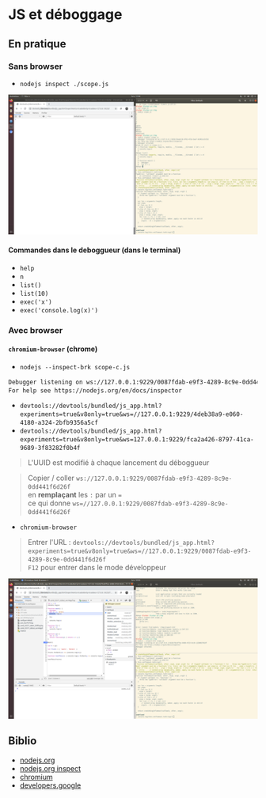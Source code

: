# JS et déboggage

## En pratique

### Sans browser

- `nodejs inspect ./scope.js`

![doali nodejs inspect](img/nodejs_inspect_sourcejs.png)

#### Commandes dans le deboggueur (dans le terminal)

- `help`
- `n`
- `list()`
- `list(10)`
- `exec('x')`
- `exec('console.log(x)')`

### Avec browser

#### `chromium-browser` (chrome)

- `nodejs --inspect-brk scope-c.js`

```bash
Debugger listening on ws://127.0.0.1:9229/0087fdab-e9f3-4289-8c9e-0dd441f6d26f
For help see https://nodejs.org/en/docs/inspector
```

- `devtools://devtools/bundled/js_app.html?experiments=true&v8only=true&ws=//127.0.0.1:9229/4deb38a9-e060-4180-a324-2bfb9356a5cf`
- `devtools://devtools/bundled/js_app.html?experiments=true&v8only=true&ws=127.0.0.1:9229/fca2a426-8797-41ca-9689-3f83282f0b4f`

> L'UUID est modifié à chaque lancement du déboggueur

> Copier / coller `ws://127.0.0.1:9229/0087fdab-e9f3-4289-8c9e-0dd441f6d26f` \
> en **remplaçant** les `:` par un `=` \
> ce qui donne `ws=//127.0.0.1:9229/0087fdab-e9f3-4289-8c9e-0dd441f6d26f`

- `chromium-browser`

> Entrer l'URL : `devtools://devtools/bundled/js_app.html?experiments=true&v8only=true&ws=//127.0.0.1:9229/0087fdab-e9f3-4289-8c9e-0dd441f6d26f` \
> `F12` pour entrer dans le mode développeur

![doali nodejs inspect-brk](img/chromium-bind-inspect-brk.png)

## Biblio

- [nodejs.org](https://nodejs.org/api/debugger.html)
- [nodejs.org inspect](https://nodejs.org/en/docs/guides/debugging-getting-started/)
- [chromium](https://developers.google.com/web/tools/chrome-devtools/workspaces/)
- [developers.google](https://developers.google.com/web/tools/chrome-devtools/sources?utm_source=devtools&utm_campaign=2018Q1#edit)
